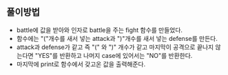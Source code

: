 ## 풀이방법

- battle에 값을 받아와 인자로 battle을 주는 fight 함수를 만들었다.
- 함수에는 "("개수를 새서 넣는 attack과 ")"개수를 새서 넣는 defense를 만든다.
- attack과 defense가 같고 즉 "(" 와 ")" 개수가 같고 마지막이 공격으로 끝나지 않는다면 "YES"를 반환하고 나머지 case에 있어서는 "NO"를 반환한다.
- 마지막에 print로 함수에서 갖고온 값을 출력해준다.